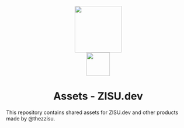 <div align="center">
  <img src="https://asset.zisu.dev/svg/logo.svg" width="128">
  <br>
  <img src="https://asset.zisu.dev/svg/logo-text.svg" height="64">

# Assets - ZISU.dev

</div>

This repository contains shared assets for ZISU.dev and other products made by @thezzisu.
